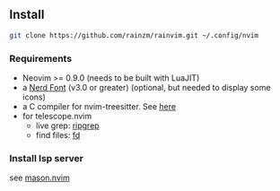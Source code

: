 ## Install

```bash
git clone https://github.com/rainzm/rainvim.git ~/.config/nvim
```

### Requirements

- Neovim >= 0.9.0 (needs to be built with LuaJIT)
- a [Nerd Font](https://www.nerdfonts.com/) (v3.0 or greater) (optional, but needed to display some icons)
- a C compiler for nvim-treesitter. See [here](https://github.com/nvim-treesitter/nvim-treesitter#requirements)
- for telescope.nvim
  - live grep: [ripgrep](https://github.com/BurntSushi/ripgrep)
  - find files: [fd](https://github.com/sharkdp/fd)

### Install lsp server

see [mason.nvim](https://github.com/williamboman/mason.nvim)


